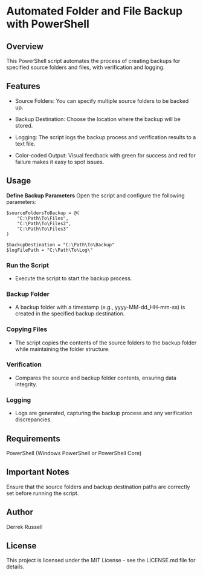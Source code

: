 # Automated Folder and File Backup with PowerShell
## Overview
This PowerShell script automates the process of creating backups for specified source folders and files, with verification and logging.

## Features
- Source Folders: You can specify multiple source folders to be backed up.

- Backup Destination: Choose the location where the backup will be stored.

- Logging: The script logs the backup process and verification results to a text file.

- Color-coded Output: Visual feedback with green for success and red for failure makes it easy to spot issues.

## Usage
**Define Backup Parameters** 
  Open the script and configure the following parameters:
```
$sourceFoldersToBackup = @(
    "C:\Path\To\Files",
    "C:\Path\To\Files2",
    "C:\Path\To\Files3"
)

$backupDestination = "C:\Path\To\Backup"
$logFilePath = "C:\Path\To\Log\"
```
### Run the Script
- Execute the script to start the backup process.

### Backup Folder
- A backup folder with a timestamp (e.g., yyyy-MM-dd_HH-mm-ss) is created in the specified backup destination.

### Copying Files
- The script copies the contents of the source folders to the backup folder while maintaining the folder structure.

### Verification
- Compares the source and backup folder contents, ensuring data integrity.

### Logging
- Logs are generated, capturing the backup process and any verification discrepancies.

## Requirements
PowerShell (Windows PowerShell or PowerShell Core)

## Important Notes
Ensure that the source folders and backup destination paths are correctly set before running the script.

## Author
Derrek Russell

## License
This project is licensed under the MIT License - see the LICENSE.md file for details.

